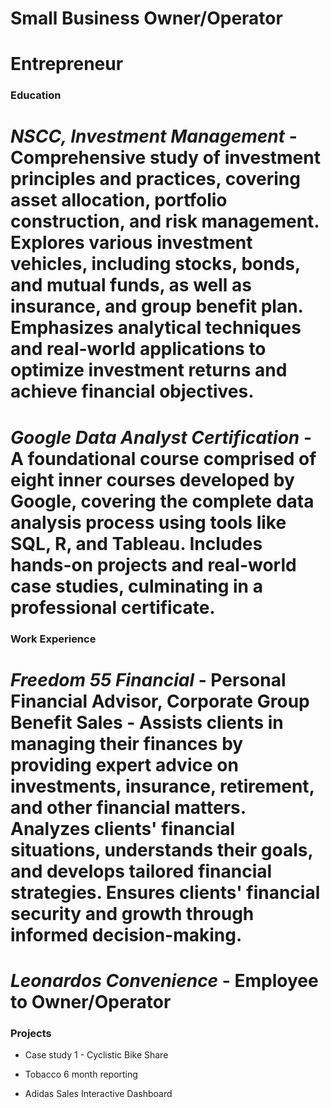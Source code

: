 
# Small Business Owner/Operator

# Entrepreneur

### Education

# *NSCC, Investment Management* - Comprehensive study of investment principles and practices, covering asset allocation, portfolio construction, and risk management. Explores various investment vehicles, including stocks, bonds, and mutual funds, as well as insurance, and group benefit plan. Emphasizes analytical techniques and real-world applications to optimize investment returns and achieve financial objectives.

# *Google Data Analyst Certification* - A foundational course comprised of eight inner courses developed by Google, covering the complete data analysis process using tools like SQL, R, and Tableau. Includes hands-on projects and real-world case studies, culminating in a professional certificate.

### Work Experience

# *Freedom 55 Financial* - Personal Financial Advisor, Corporate Group Benefit Sales - Assists clients in managing their finances by providing expert advice on investments, insurance, retirement, and other financial matters. Analyzes clients' financial situations, understands their goals, and develops tailored financial strategies. Ensures clients' financial security and growth through informed decision-making.

# *Leonardos Convenience* - Employee to Owner/Operator

### Projects

- Case study 1 - Cyclistic Bike Share

- Tobacco 6 month reporting

- Adidas Sales Interactive Dashboard





